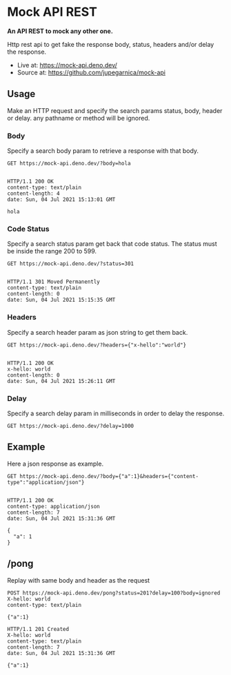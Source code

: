 # Mock API REST

**An API REST to mock any other one.**

Http rest api to get fake the response body, status, headers and/or delay the
response.

- Live at: https://mock-api.deno.dev/
- Source at: https://github.com/jupegarnica/mock-api

## Usage

Make an HTTP request and specify the search params status, body, header or
delay. any pathname or method will be ignored.

### Body

Specify a search body param to retrieve a response with that body.

```http
GET https://mock-api.deno.dev/?body=hola


HTTP/1.1 200 OK
content-type: text/plain
content-length: 4
date: Sun, 04 Jul 2021 15:13:01 GMT

hola
```

### Code Status

Specify a search status param get back that code status. The status must be
inside the range 200 to 599.

```http
GET https://mock-api.deno.dev/?status=301


HTTP/1.1 301 Moved Permanently
content-type: text/plain
content-length: 0
date: Sun, 04 Jul 2021 15:15:35 GMT
```

### Headers

Specify a search header param as json string to get them back.

```http
GET https://mock-api.deno.dev/?headers={"x-hello":"world"}


HTTP/1.1 200 OK
x-hello: world
content-length: 0
date: Sun, 04 Jul 2021 15:26:11 GMT
```

### Delay

Specify a search delay param in milliseconds in order to delay the response.

```http
GET https://mock-api.deno.dev/?delay=1000
```

## Example

Here a json response as example.

```http
GET https://mock-api.deno.dev/?body={"a":1}&headers={"content-type":"application/json"}


HTTP/1.1 200 OK
content-type: application/json
content-length: 7
date: Sun, 04 Jul 2021 15:31:36 GMT

{
  "a": 1
}
```

## /pong

Replay with same body and header as the request

```http
POST https://mock-api.deno.dev/pong?status=201?delay=100?body=ignored
X-hello: world
content-type: text/plain

{"a":1}

HTTP/1.1 201 Created
X-hello: world
content-type: text/plain
content-length: 7
date: Sun, 04 Jul 2021 15:31:36 GMT

{"a":1}
```
